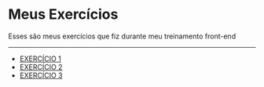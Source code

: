 # Meus Exercícios
Esses são meus exercícios que fiz durante meu treinamento front-end
 <hr>
<ul>
  <li><a href="https://matheusgiove.github.io/meus-exercicios/ex1">EXERCÍCIO 1</a>
  <li><a href="https://matheusgiove.github.io/meus-exercicios/ex2">EXERCÍCIO 2</a>
  <li><a href="https://matheusgiove.github.io/meus-exercicios/ex3">EXERCÍCIO 3</a>
</ul>

